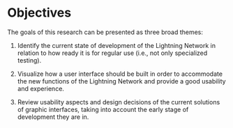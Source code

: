 # Objectives

The goals of this research can be presented as three broad themes:

1. Identify the current state of development of the Lightning Network in relation to how ready it is for regular use \(i.e., not only specialized testing\).

2. Visualize how a user interface should be built in order to accommodate the new functions of the Lightning Network and provide a good usability and experience.

3. Review usability aspects and design decisions of the current solutions of graphic interfaces, taking into account the early stage of development they are in.



